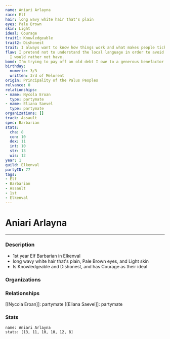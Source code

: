 ```yaml
---
name: Aniari Arlayna
race: Elf
hair: long wavy white hair that's plain
eyes: Pale Brown
skin: Light
ideal: Courage
trait1: Knowledgeable
trait2: Dishonest
trait: I always want to know how things work and what makes people tick.
flaw: I pretend not to understand the local language in order to avoid interactions
  I would rather not have.
bond: I'm trying to pay off an old debt I owe to a generous benefactor.
birthday:
  numeric: 3/3
  written: 3rd of Melorent
origin: Principality of the Palus Peoples
relvance: 0
relationships:
- name: Nycola Eroan
  type: partymate
- name: Eliana Saevel
  type: partymate
organizations: []
track: Assault
spec: Barbarian
stats:
  cha: 8
  con: 10
  dex: 11
  int: 10
  str: 13
  wis: 12
year: 1
guild: Elkenval
partyID: 77
tags:
- Elf
- Barbarian
- Assault
- 1st
- Elkenval
---
```

# Aniari Arlayna
---
### Description
- 1st year Elf Barbarian in Elkenval
- long wavy white hair that's plain, Pale Brown eyes, and Light skin
- Is Knowledgeable and Dishonest, and has Courage as their ideal

### Organizations
### Relationships
[[Nycola Eroan]]: partymate
[[Eliana Saevel]]: partymate
### Stats
```statblock
name: Aniari Arlayna
stats: [13, 11, 10, 10, 12, 8]
```